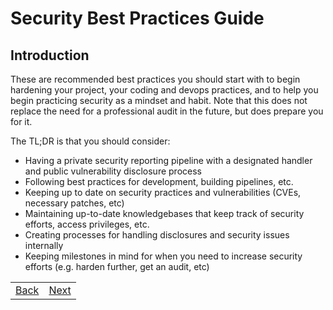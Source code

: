 # Security Best Practices Guide

## Introduction 

These are recommended best practices you should start with to begin hardening your project, your coding and devops practices, and to help you begin practicing security as a mindset and habit. Note that this does not replace the need for a professional audit in the future, but does prepare you for it.

The TL;DR is that you should consider:

* Having a private security reporting pipeline with a designated handler and public vulnerability disclosure process
* Following best practices for development, building pipelines, etc.
* Keeping up to date on security practices and vulnerabilities (CVEs, necessary patches, etc)
* Maintaining up-to-date knowledgebases that keep track of security efforts, access privileges, etc.
* Creating processes for handling disclosures and security issues internally
* Keeping milestones in mind for when you need to increase security efforts (e.g. harden further, get an audit, etc)

|  |  |
| :---  | ---:  |
| [Back](./README.md)  | [Next](02-pipeline.md)  |


